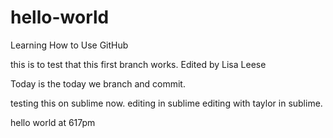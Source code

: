 # hello-world
Learning How to Use GitHub

this is to test that this first branch works.
Edited by Lisa Leese

Today is the today we branch and commit.

testing this on sublime now. 
editing in sublime
editing with taylor in sublime.

hello world at 617pm
